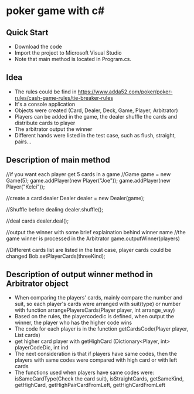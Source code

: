 ﻿# poker game with c#
 
 ## Quick Start
* Download the code
* Import the project to Microsoft Visual Studio
* Note that main method is located in Program.cs.

## Idea
* The rules could be find in https://www.adda52.com/poker/poker-rules/cash-game-rules/tie-breaker-rules
* It's a console application
* Objects were created (Card, Dealer, Deck, Game, Player, Arbitrator)
* Players can be added in the game, the dealer shuffle the cards and distribute cards to player
* The arbitrator output the winner
* Different hands were listed in the test case, such as flush, straight, pairs...

## Description of main method

//if you want each player get 5 cards in a game
//Game game = new Game(5);
game.addPlayer(new Player("Joe"));
game.addPlayer(new Player("Kelci"));
    	
//create a card dealer
Dealer dealer = new Dealer(game);
    	
//Shuffle before dealing
dealer.shuffle();
    	
//deal cards
dealer.deal();

//output the winner with some brief explaination behind winner name
//the game winner is processed in the Arbitrator
game.outputWinner(players)

//Different cards list are listed in the test case, player cards could be changed
Bob.setPlayerCards(threeKind);

## Description of output winner method in Arbitrator object

* When comparing the players' cards, mainly compare the number and suit, so each player's cards were arranged with suit(type) or number with function arrangePlayersCards(Player player, int arrange_way) 
* Based on the rules, the playercodedic is defined, when output the winner, the player who has the higher code wins
* The code for each player is in the function getCardsCode(Player player, List<Card> cards)
* get higher card player with getHighCard (Dictionary<Player, int> playerCodeDic, int ind
* The next consideration is that if players have same codes, then the players with same codes were compared with high card or with left cards
* The functions used when players have same codes were: isSameCardType(Check the card suit), isStraightCards, getSameKind, getHighCard, getHighPairCardFromLeft, getHighCardFromLeft 

